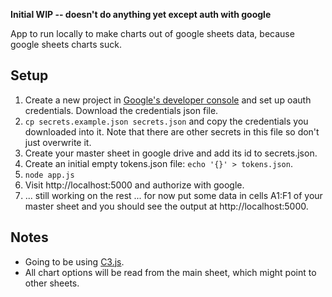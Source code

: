**Initial WIP -- doesn't do anything yet except auth with google**

App to run locally to make charts out of google sheets data, because google
sheets charts suck.


## Setup

1. Create a new project in [Google's developer
   console](https://console.developers.google.com) and set up oauth
   credentials. Download the credentials json file.
2. `cp secrets.example.json secrets.json` and copy the credentials you
   downloaded into it. Note that there are other secrets in this file so don't
   just overwrite it.
3. Create your master sheet in google drive and add its id to secrets.json.
3. Create an initial empty tokens.json file: `echo '{}' > tokens.json`.
4. `node app.js`
5. Visit http://localhost:5000 and authorize with google.
6. ... still working on the rest ... for now put some data in cells A1:F1 of
   your master sheet and you should see the output at http://localhost:5000.


## Notes

- Going to be using [C3.js](http://c3js.org/gettingstarted.html).
- All chart options will be read from the main sheet, which might point to
    other sheets.
